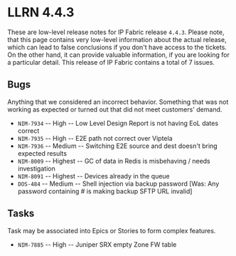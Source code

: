 # LLRN 4.4.3

These are low-level release notes for IP Fabric release `4.4.3`. Please note, that this page contains very low-level information about the actual release, which can lead to false conclusions if you don't have access to the tickets. On the other hand, it can provide valuable information, if you are looking for a particular detail. This release of IP Fabric contains a total of 7 issues.

## Bugs

Anything that we considered an incorrect behavior. Something that was not working as expected or turned out that did not meet customers' demand.

- `NIM-7934` -- High -- Low Level Design Report is not having EoL dates correct
- `NIM-7935` -- High -- E2E path not correct over Viptela
- `NIM-7936` -- Medium -- Switching E2E source and dest doesn't bring expected results
- `NIM-8009` -- Highest -- GC of data in Redis is misbehaving / needs investigation
- `NIM-8091` -- Highest -- Devices already in the queue
- `DOS-484` -- Medium -- Shell injection via backup password [Was: Any password containing # is making backup SFTP URL invalid]

## Tasks

Task may be associated into Epics or Stories to form complex features.

- `NIM-7885` -- High -- Juniper SRX empty Zone FW table
